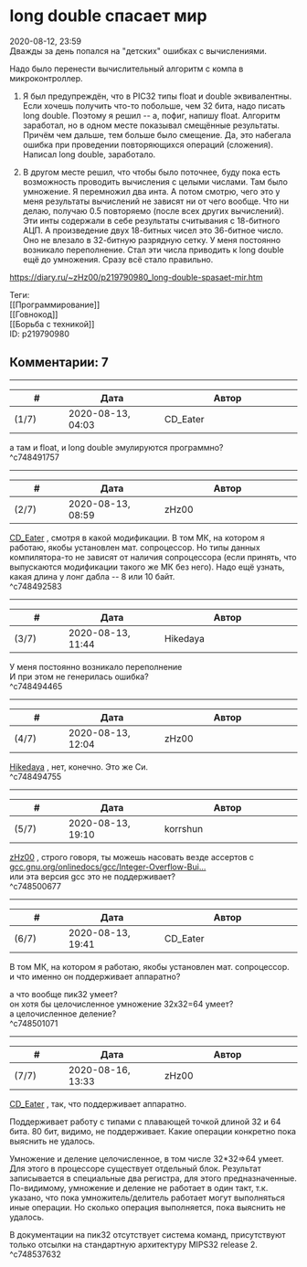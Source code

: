 long double спасает мир
=======================

  
2020-08-12, 23:59  
 Дважды за день попался на "детских" ошибках с вычислениями.   
   
 Надо было перенести вычислительный алгоритм с компа в микроконтроллер.   
   
 1. Я был предупреждён, что в PIC32 типы float и double эквивалентны. Если хочешь получить что-то побольше, чем 32 бита, надо писать long double. Поэтому я решил -- а, пофиг, напишу float. Алгоритм заработал, но в одном месте показывал смещённые результаты. Причём чем дальше, тем больше было смещение. Да, это набегала ошибка при проведении повторяющихся операций (сложения). Написал long double, заработало.   
   
 2. В другом месте решил, что чтобы было поточнее, буду пока есть возможность проводить вычисления с целыми числами. Там было умножение. Я перемножил два инта. А потом смотрю, чего это у меня результаты вычислений не зависят ни от чего вообще. Что ни делаю, получаю 0.5 повторяемо (после всех других вычислений). Эти инты содержали в себе результаты считывания с 18-битного АЦП. А произведение двух 18-битных чисел это 36-битное число. Оно не влезало в 32-битную разрядную сетку. У меня постоянно возникало переполнение. Стал эти числа приводить к long double ещё до умножения. Сразу всё стало правильно.   
  
<https://diary.ru/~zHz00/p219790980_long-double-spasaet-mir.htm>  
  
Теги:  
[[Программирование]]  
[[Говнокод]]  
[[Борьба с техникой]]  
ID: p219790980  


Комментарии: 7
--------------

  


---



|         #         |              Дата              |                     Автор                     |           ID           |
| --- | --- | --- | --- |
| (1/7) | 2020-08-13, 04:03 | CD\_Eater | c748491757 |

  
 а там и float, и long double эмулируются программно?   
 ^c748491757

---



|         #         |              Дата              |                     Автор                     |           ID           |
| --- | --- | --- | --- |
| (2/7) | 2020-08-13, 08:59 | zHz00 | c748492583 |

  
  [CD\_Eater](http://cd-eater.diary.ru "Записки ДискоЕда")  , смотря в какой модификации. В том МК, на котором я работаю, якобы установлен мат. сопроцессор. Но типы данных компилятора-то не зависят от наличия сопроцессора (если принять, что выпускаются модификации такого же МК без него). Надо ещё узнать, какая длина у лонг дабла -- 8 или 10 байт.   
 ^c748492583

---



|         #         |              Дата              |                     Автор                     |           ID           |
| --- | --- | --- | --- |
| (3/7) | 2020-08-13, 11:44 | Hikedaya | c748494465 |

  
  У меня постоянно возникало переполнение    
 И при этом не генерилась ошибка?   
 ^c748494465

---



|         #         |              Дата              |                     Автор                     |           ID           |
| --- | --- | --- | --- |
| (4/7) | 2020-08-13, 12:04 | zHz00 | c748494755 |

  
  [Hikedaya](http://hikedaya.diary.ru "Записная книжка")  , нет, конечно. Это же Си.   
 ^c748494755

---



|         #         |              Дата              |                     Автор                     |           ID           |
| --- | --- | --- | --- |
| (5/7) | 2020-08-13, 19:10 | korrshun | c748500677 |

  
  [zHz00](https://zHz00.diary.ru "Untitled")  , строго говоря, ты можешь насовать везде ассертов с  [gcc.gnu.org/onlinedocs/gcc/Integer-Overflow-Bui...](https://gcc.gnu.org/onlinedocs/gcc/Integer-Overflow-Builtins.html)    
 или эта версия gcc это не поддерживает?   
 ^c748500677

---



|         #         |              Дата              |                     Автор                     |           ID           |
| --- | --- | --- | --- |
| (6/7) | 2020-08-13, 19:41 | CD\_Eater | c748501071 |

  
  В том МК, на котором я работаю, якобы установлен мат. сопроцессор.    
 и что именно он поддерживает аппаратно?   
   
 а что вообще пик32 умеет?   
 он хотя бы целочисленное умножение 32х32=64 умеет?   
 а целочисленное деление?   
 ^c748501071

---



|         #         |              Дата              |                     Автор                     |           ID           |
| --- | --- | --- | --- |
| (7/7) | 2020-08-16, 13:33 | zHz00 | c748537632 |

  
  [CD\_Eater](http://cd-eater.diary.ru "Записки ДискоЕда")  , так, что поддерживает аппаратно.   
   
 Поддерживает работу с типами с плавающей точкой длиной 32 и 64 бита. 80 бит, видимо, не поддерживает. Какие операции конкретно пока выяснить не удалось.   
   
 Умножение и деление целочисленное, в том числе 32\*32=>64 умеет. Для этого в процессоре существует отдельный блок. Результат записывается в специальные два регистра, для этого предназначенные. По-видимому, умножение и деление не работает в один такт, т.к. указано, что пока умножитель/делитель работает могут выполняться иные операции. Но сколько операция выполняется, пока выяснить не удалось.   
   
 В документации на пик32 отсутствует система команд, присутствуют только отсылки на стандартную архитектуру MIPS32 release 2.   
 ^c748537632